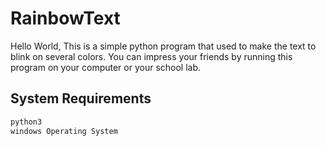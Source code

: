 # RainbowText
Hello World, This is a simple python program that used to make the text to blink on several colors. You can impress your friends by running this program on your computer or your school lab.

## System Requirements
```bash
python3
windows Operating System
```
